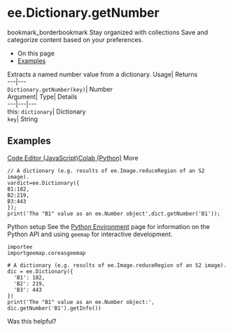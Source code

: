  
#  ee.Dictionary.getNumber 
bookmark_borderbookmark Stay organized with collections  Save and categorize content based on your preferences.
  * On this page
  * [Examples](https://developers.google.com/earth-engine/apidocs/ee-dictionary-getnumber#examples)


Extracts a named number value from a dictionary. 
Usage| Returns  
---|---  
`Dictionary.getNumber(key)`| Number  
Argument| Type| Details  
---|---|---  
this: `dictionary`| Dictionary  
`key`| String  
## Examples
[Code Editor (JavaScript)](https://developers.google.com/earth-engine/apidocs/ee-dictionary-getnumber#code-editor-javascript-sample)[Colab (Python)](https://developers.google.com/earth-engine/apidocs/ee-dictionary-getnumber#colab-python-sample) More
```
// A dictionary (e.g. results of ee.Image.reduceRegion of an S2 image).
vardict=ee.Dictionary({
B1:182,
B2:219,
B3:443
});
print('The "B1" value as an ee.Number object',dict.getNumber('B1'));
```
Python setup
See the [ Python Environment](https://developers.google.com/earth-engine/guides/python_install) page for information on the Python API and using `geemap` for interactive development.
```
importee
importgeemap.coreasgeemap
```
```
# A dictionary (e.g. results of ee.Image.reduceRegion of an S2 image).
dic = ee.Dictionary({
  'B1': 182,
  'B2': 219,
  'B3': 443
})
print('The "B1" value as an ee.Number object:', dic.getNumber('B1').getInfo())
```

Was this helpful?
